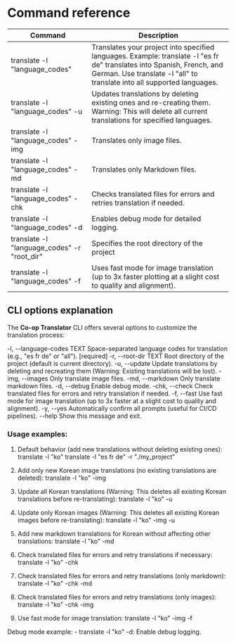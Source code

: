 # Command reference

Command                                       | Description
----------------------------------------------|-------------------------------------------------------------------------------------------------------------------------------------------------------------------------------------------------------
translate -l "language_codes"                 | Translates your project into specified languages. Example: translate -l "es fr de" translates into Spanish, French, and German. Use translate -l "all" to translate into all supported languages.
translate -l "language_codes" -u              | Updates translations by deleting existing ones and re-creating them. Warning: This will delete all current translations for specified languages.
translate -l "language_codes" -img            | Translates only image files.
translate -l "language_codes" -md             | Translates only Markdown files.
translate -l "language_codes" -chk            | Checks translated files for errors and retries translation if needed.
translate -l "language_codes" -d              | Enables debug mode for detailed logging.
translate -l "language_codes" -r "root_dir"   | Specifies the root directory of the project
translate -l "language_codes" -f              | Uses fast mode for image translation (up to 3x faster plotting at a slight cost to quality and alignment).

## CLI options explanation

The **Co-op Translator** CLI offers several options to customize the translation process:

  -l, --language-codes TEXT  Space-separated language codes for translation
                             (e.g., "es fr de" or "all").  [required]
  -r, --root-dir TEXT        Root directory of the project (default is current
                             directory).
  -u, --update               Update translations by deleting and recreating
                             them (Warning: Existing translations will be
                             lost).
  -img, --images             Only translate image files.
  -md, --markdown            Only translate markdown files.
  -d, --debug                Enable debug mode.
  -chk, --check              Check translated files for errors and retry
                             translation if needed.
  -f, --fast                 Use fast mode for image translation (up to 3x
                             faster at a slight cost to quality and
                             alignment).
  -y, --yes                  Automatically confirm all prompts (useful for
                             CI/CD pipelines).
  --help                     Show this message and exit.


### Usage examples:

  1. Default behavior (add new translations without deleting existing ones):
  translate -l "ko"    translate -l "es fr de" -r "./my_project"

  2. Add only new Korean image translations (no existing translations are
  deleted):    translate -l "ko" -img

  3. Update all Korean translations (Warning: This deletes all existing Korean
  translations before re-translating):    translate -l "ko" -u

  4. Update only Korean images (Warning: This deletes all existing Korean
  images before re-translating):    translate -l "ko" -img -u

  5. Add new markdown translations for Korean without affecting other
  translations:    translate -l "ko" -md

  6. Check translated files for errors and retry translations if necessary:
  translate -l "ko" -chk

  7. Check translated files for errors and retry translations (only markdown):
  translate -l "ko" -chk -md

  8. Check translated files for errors and retry translations (only images):
  translate -l "ko" -chk -img

  9. Use fast mode for image translation:    translate -l "ko" -img -f

  Debug mode example: - translate -l "ko" -d: Enable debug logging.

